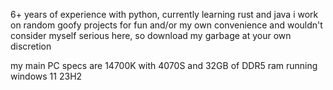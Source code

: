 6+ years of experience with python, currently learning rust and java
i work on random goofy projects for fun and/or my own convenience and wouldn't consider myself serious here, so download my garbage at your own discretion

my main PC specs are 14700K with 4070S and 32GB of DDR5 ram running windows 11 23H2
